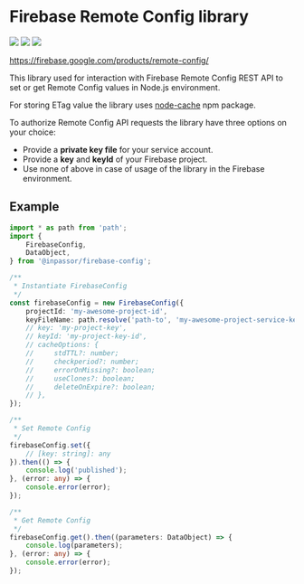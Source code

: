 # Firebase Remote Config library

![](https://img.shields.io/npm/v/@inpassor/firebase-config.svg?style=flat)
![](https://img.shields.io/github/license/Inpassor/ts-firebase-config.svg?style=flat-square)
![](https://img.shields.io/npm/dt/@inpassor/firebase-config.svg?style=flat-square)

https://firebase.google.com/products/remote-config/

This library used for interaction with Firebase Remote Config REST API to set or get
Remote Config values in Node.js environment.

For storing ETag value the library uses
[node-cache](https://www.npmjs.com/package/node-cache) npm package.

To authorize Remote Config API requests the library have three options on your choice:
- Provide a **private key file** for your service account.
- Provide a **key** and **keyId** of your Firebase project.
- Use none of above in case of usage of the library in the Firebase environment.

## Example

```typescript
import * as path from 'path';
import {
    FirebaseConfig,
    DataObject,
} from '@inpassor/firebase-config';

/**
 * Instantiate FirebaseConfig
 */
const firebaseConfig = new FirebaseConfig({
    projectId: 'my-awesome-project-id',
    keyFileName: path.resolve('path-to', 'my-awesome-project-service-key.json'),
    // key: 'my-project-key',
    // keyId: 'my-project-key-id',
    // cacheOptions: {
    //     stdTTL?: number;
    //     checkperiod?: number;
    //     errorOnMissing?: boolean;
    //     useClones?: boolean;
    //     deleteOnExpire?: boolean;
    // },
});

/**
 * Set Remote Config 
 */
firebaseConfig.set({
    // [key: string]: any
}).then(() => {
    console.log('published');
}, (error: any) => {
    console.error(error);
});

/**
 * Get Remote Config 
 */
firebaseConfig.get().then((parameters: DataObject) => {
    console.log(parameters);
}, (error: any) => {
    console.error(error);
});
```
